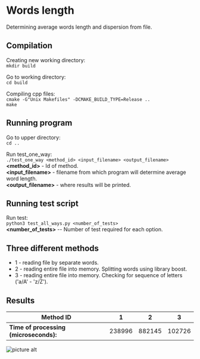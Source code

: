 # Words length

Determining average words length and dispersion from file. 

## Compilation

Creating new working directory: <br />
`mkdir build`

Go to working directory: <br />
`cd build`

Compiling cpp files: <br />
`cmake -G"Unix Makefiles" -DCMAKE_BUILD_TYPE=Release ..`  <br />
`make`

## Running program

Go to upper directory: <br />
`cd .. ` <br />

Run test_one_way: <br />
`./test_one_way <method_id> <input_filename> <output_filename>` <br />
**<method_id>** - Id of method. <br />
**<input_filename>** - filename from which program will determine average word length. <br />
**<output_filename>** - where results will be printed. <br />


## Running test script

Run test: <br /> 
`python3 test_all_ways.py <number_of_tests>` <br />
**<number_of_tests>** -- Number of test required for each option.


## Three different methods
 - 1 - reading file by separate words.
 - 2 - reading entire file into memory. Splitting words using library boost.
 - 3 - reading entire file into memory. Checking for sequence of letters ('a/A' - 'z/Z').
 
## Results

Method ID | 1 | 2 | 3
--- | --- | --- | ---
**Time of processing (microseconds):** |238996 | 882145 | 102726

![picture alt](https://github.com/satl-it-e/efficienty_comparison_counting_letters/blob/master/result_bar.png)